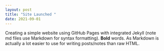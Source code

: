 ```yaml
---
layout: post
title: "Site Launched "
date: 2021-09-01
---
```


Creating a simple website using GitHub Pages with integrated Jekyll (note md files use Markdown for syntax formatting). **Bold** words. As Markdown is actually a lot easier to use for writing posts/notes than raw HTML.